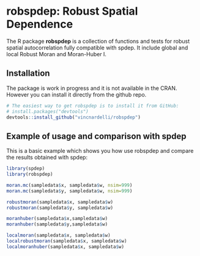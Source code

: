 # robspdep: Robust Spatial Dependence

<!-- badges: start -->
<!-- badges: end -->

The R package **robspdep** is a collection of functions and tests for robust spatial autocorrelation fully compatible with spdep. It include global and local Robust Moran and Moran-Huber I.

## Installation
The package is work in progress and it is not available in the CRAN. However you can install it directly from the github repo.
``` r
# The easiest way to get robspdep is to install it from GitHub:
# install.packages("devtools")
devtools::install_github("vincnardelli/robspdep")
```

## Example of usage and comparison with spdep

This is a basic example which shows you how use robspdep and compare the results obtained with spdep:

``` r
library(spdep)
library(robspdep)

moran.mc(sampledata$x, sampledata$w, nsim=999)
moran.mc(sampledata$y, sampledata$w, nsim=999)

robustmoran(sampledata$x, sampledata$w)
robustmoran(sampledata$y, sampledata$w)

moranhuber(sampledata$x,sampledata$w)
moranhuber(sampledata$y,sampledata$w)

localmoran(sampledata$x, sampledata$w)
localrobustmoran(sampledata$x, sampledata$w)
localmoranhuber(sampledata$x, sampledata$w)
```

